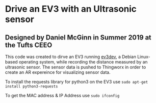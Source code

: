 # Drive an EV3 with an Ultrasonic sensor

## Designed by Daniel McGinn in Summer 2019 at the Tufts CEEO

This code was created to dirve an EV3 running <a href="https://www.ev3dev.org/">ev3dev</a>, a Debian Linux-based operating system, while recording the distance measured by an ultrasonic sensor. The sensor data is pushed to Thingworx in order to create an AR expereince for visualizing sensor data.

To install the requests library for python3 on the EV3 use ```sudo apt-get install python3-requests``` 

To get the MAC address & IP Address use ```sudo ifconfig``` 